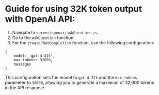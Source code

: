 # Guide for using 32K token output with OpenAI API:

1. Navigate to `server/openai/askQuestion.js`.
2. Go to the `askQuestion` function.
3. For the `createChatCompletion` function, use the following configuration:

```
{
    model: 'gpt-4-32k',
    max_tokens: 32000,
    messages
}
```

This configuration sets the model to `gpt-4-32k` and the `max_tokens` parameter to `32000`, allowing you to generate a maximum of 32,000 tokens in the API response.